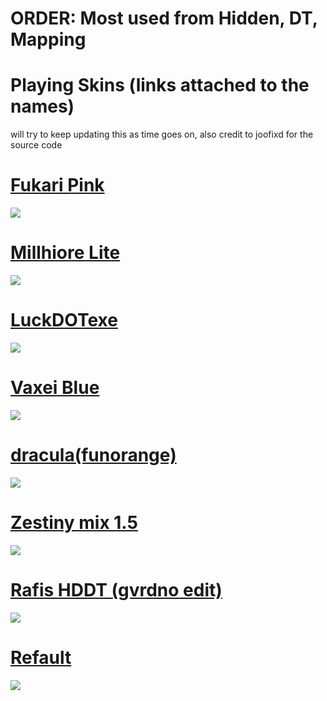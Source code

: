 # ORDER: Most used from Hidden, DT, Mapping

# Playing Skins (links attached to the names)
will try to keep updating this as time goes on, also credit to joofixd for the source code

# [Fukari Pink](https://dl.dropboxusercontent.com/s/rd13qm5jy7ikjjc/Fukari%20Pink.osk)
![](https://osu.ppy.sh/ss/16023962/1fe3)

# [Millhiore Lite](https://dl.dropboxusercontent.com/s/iq122rtbmydeh0x/Millhiore%20Lite.osk)
![](https://osu.ppy.sh/ss/16023973/c025)

# [LuckDOTexe](https://dl.dropboxusercontent.com/s/vutzir3wx9nytlw/LuckDOTexe.osk)
![](https://osu.ppy.sh/ss/16000936/1e68)

# [Vaxei Blue](https://joofixd.s-ul.eu/Idc2Mdek)
![](https://osu.ppy.sh/ss/15821083/950a)

# [dracula(funorange)](https://dl.dropboxusercontent.com/s/kkui9290sxh5fos/dracula%20%28funorange%29.osk)
![](https://osu.ppy.sh/ss/16000961/8399)

# [Zestiny mix 1.5](https://dl.dropboxusercontent.com/s/xc4ha4dnzbk5xqq/Zestiny%20mix%20v1.5.osk)
![](https://osu.ppy.sh/ss/16000970/b94e)

# [Rafis HDDT (gvrdno edit)](https://dl.dropboxusercontent.com/s/0j2w7nt7r1vmpzj/Rafis%20HDDT%20gvrdno.osk)
![](https://osu.ppy.sh/ss/16000997/62cf)

# [Refault](https://dl.dropboxusercontent.com/s/vq55m4o5t3c79c1/Refault.osk)
![](https://osu.ppy.sh/ss/16001005/47d1)
